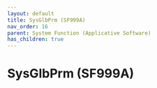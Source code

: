 ```yaml
---
layout: default
title: SysGlbPrm (SF999A)
nav_order: 16
parent: System Function (Applicative Software)
has_children: true
---
```

# SysGlbPrm (SF999A)
